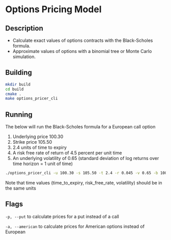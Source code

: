 # Options Pricing Model

## Description
- Calculate exact values of options contracts with the Black-Scholes formula.  
- Approximate values of options with a binomial tree or Monte Carlo simulation.

## Building

```zsh
mkdir build
cd build
cmake .
make options_pricer_cli
```

## Running

The below will run the Black-Scholes formula for a European call option
1. Underlying price 100.30
2. Strike price 105.50
3. 2.4 units of time to expiry
4. A risk free rate of return of 4.5 percent per unit time
5. An underlying volatility of 0.65 (standard deviation of log returns over time horizon = 1 unit of time)

```zsh
./options_pricer_cli -u 100.30 -s 105.50 -t 2.4 -r 0.045 -v 0.65 -b 10000 -m 100 1000000
```

Note that time values (time_to_expiry, risk_free_rate, volatility) should be in the same units

## Flags
`-p, --put` to calculate prices for a put instead of a call  

`-a, --american` to calculate prices for American options instead of European
